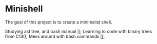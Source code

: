 # Minishell
The goal of this project is to create a minimalist shell.

Studying ast tree, and bash manual [];
Learning to code with binary trees from C13[];
Mess around with bash commands [];
